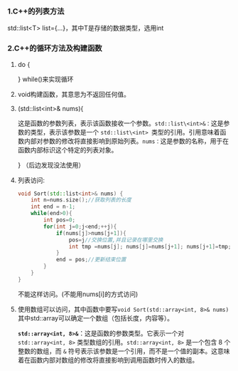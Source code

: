 ### 1.C++的列表方法

std::list\<T> list={...}，其中T是存储的数据类型，选用int

### 2.C++的循环方法及构建函数

1. do {

   } while()来实现循环

2. void构建函数，其意思为不返回任何值。

3. (std::list\<int>& nums){

   这是函数的参数列表，表示该函数接收一个参数。`std::list\<int>&：`这是参数的类型，表示该参数是一个 `std::list\<int> `类型的引用。引用意味着函数内部对参数的修改将直接影响到原始列表。``nums：``这是参数的名称，用于在函数内部标识这个特定的列表对象。

   } （后边发现没法使用）

4. 列表访问:

   ```C++
   void Sort(std::list<int>& nums) {
       int n=nums.size();//获取列表的长度
       int end = n-1;
       while(end>0){
           int pos=0;
           for(int j=0;j<end;++j){
               if(nums[j]>nums[j+1]){
                   pos=j//交换位置,并且记录在哪里交换
                   int tmp =nums[j]; nums[j]=nums[j+1]; nums[j+1]=tmp;//引入临时变量，交换元素
               }
               end = pos;//更新结束位置
           }
       }
   }
   ```

   不能这样访问。(不能用nums[i]的方式访问)

5. 使用数组可以访问，其中函数中要写``void Sort(std::array<int, 8>& nums) ``其中std::array可以确定一个数组（包括长度，内容等）。

   **`std::array<int, 8>&`**：这是函数的参数类型。它表示一个对 `std::array<int, 8>` 类型数组的引用。`std::array<int, 8>` 是一个包含 8 个整数的数组，而 `&` 符号表示该参数是一个引用，而不是一个值的副本。这意味着在函数内部对数组的修改将直接影响到调用函数时传入的数组。
